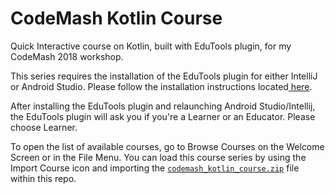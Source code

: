 # CodeMash Kotlin Course
Quick Interactive course on Kotlin, built with EduTools plugin, for my CodeMash 2018 workshop. 

This series requires the installation of the EduTools plugin for either IntelliJ or Android Studio. Please follow the installation instructions located<a href="https://kotlinlang.org/docs/tutorials/edu-tools-learner.html" targer="_blank"> here</a>.
 
 After installing the EduTools plugin and relaunching Android Studio/Intellij, the EduTools plugin will ask you if you're a Learner or an Educator. Please choose Learner.
  
  To open the list of available courses, go to Browse Courses on the Welcome Screen or in the File Menu. You can load this course series by using the Import Course icon and importing the <a href="https://github.com/myotive/codemash_kotlin_course/blob/master/codemash_kotlin_course.zip">`codemash_kotlin_course.zip`</a> file within this repo.  
